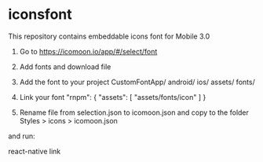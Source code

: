 # iconsfont
This repository contains embeddable icons font for Mobile 3.0

1. Go to https://icomoon.io/app/#/select/font

2. Add fonts and download file


3. Add the font to your project 
CustomFontApp/
  android/
  ios/
  assets/
    fonts/

4. Link your font
	"rnpm": {
		"assets": [
			"assets/fonts/icon"
		]
	}

5. Rename file from selection.json to icomoon.json and copy to the folder 
Styles > icons > icomoon.json

and run:

react-native link



